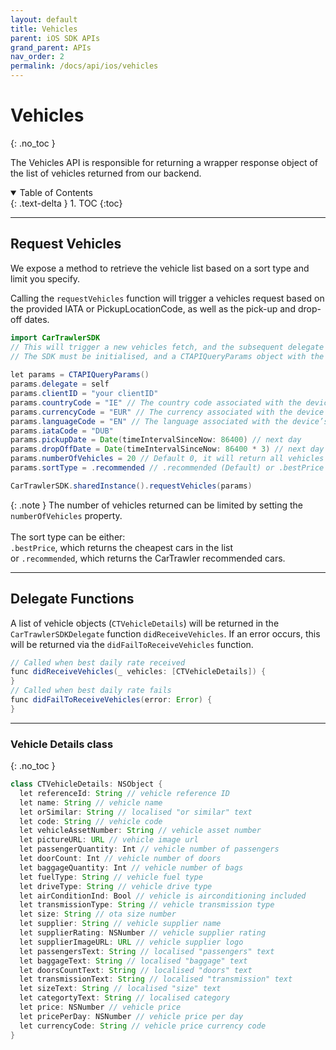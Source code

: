 ```yaml
---
layout: default
title: Vehicles
parent: iOS SDK APIs
grand_parent: APIs
nav_order: 2
permalink: /docs/api/ios/vehicles
---
```


# Vehicles
{: .no_toc }

The Vehicles API is responsible for returning a wrapper response object of the list of vehicles returned from our backend.

<details open markdown="block">
  <summary>
    Table of Contents
  </summary>
  {: .text-delta }
1. TOC
{:toc}
</details>

---

## Request Vehicles

We expose a method to retrieve the vehicle list based on a sort type and limit you specify.

Calling the `requestVehicles` function will trigger a vehicles request based on the provided IATA or PickupLocationCode, as well as the pick-up and drop-off dates. 

```java
import CarTrawlerSDK
// This will trigger a new vehicles fetch, and the subsequent delegate callbacks
// The SDK must be initialised, and a CTAPIQueryParams object with the necessary parameters must be set before callingthis method
  
let params = CTAPIQueryParams()  
params.delegate = self
params.clientID = "your clientID"
params.countryCode = "IE" // The country code associated with the device’s system region is used by default.
params.currencyCode = "EUR" // The currency associated with the device’s system region is used by default.
params.languageCode = "EN" // The language associated with the device’s system region is used by default.
params.iataCode = "DUB"
params.pickupDate = Date(timeIntervalSinceNow: 86400) // next day
params.dropOffDate = Date(timeIntervalSinceNow: 86400 * 3) // next day + 3 days
params.numberOfVehicles = 20 // Default 0, it will return all vehicles
params.sortType = .recommended // .recommended (Default) or .bestPrice

CarTrawlerSDK.sharedInstance().requestVehicles(params)
```

{: .note }
The number of vehicles returned can be limited by setting the `numberOfVehicles` property. <br /><br />
The sort type can be either: <br /> `.bestPrice`, which returns the cheapest cars in the list <br /> or `.recommended`, which returns the CarTrawler recommended cars.

---

## Delegate Functions

A list of vehicle objects (`CTVehicleDetails`) will be returned in the `CarTrawlerSDKDelegate` function `didReceiveVehicles`. If an error occurs, this will be returned via the `didFailToReceiveVehicles` function. 

```java
// Called when best daily rate received
func didReceiveVehicles(_ vehicles: [CTVehicleDetails]) {
}
// Called when best daily rate fails
func didFailToReceiveVehicles(error: Error) {
}
```

---

### Vehicle Details class
{: .no_toc }

```java
class CTVehicleDetails: NSObject {
  let referenceId: String // vehicle reference ID 
  let name: String // vehicle name
  let orSimilar: String // localised "or similar" text
  let code: String // vehicle code 
  let vehicleAssetNumber: String // vehicle asset number
  let pictureURL: URL // vehicle image url 
  let passengerQuantity: Int // vehicle number of passengers
  let doorCount: Int // vehicle number of doors 
  let baggageQuantity: Int // vehicle number of bags
  let fuelType: String // vehicle fuel type
  let driveType: String // vehicle drive type
  let airConditionInd: Bool // vehicle is airconditioning included
  let transmissionType: String // vehicle transmission type 
  let size: String // ota size number
  let supplier: String // vehicle supplier name
  let supplierRating: NSNumber // vehicle supplier rating
  let supplierImageURL: URL // vehicle supplier logo
  let passengersText: String // localised "passengers" text
  let baggageText: String // localised "baggage" text
  let doorsCountText: String // localised "doors" text
  let transmissionText: String // localised "transmission" text
  let sizeText: String // localised "size" text
  let categortyText: String // localised category
  let price: NSNumber // vehicle price
  let pricePerDay: NSNumber // vehicle price per day
  let currencyCode: String // vehicle price currency code
}
```